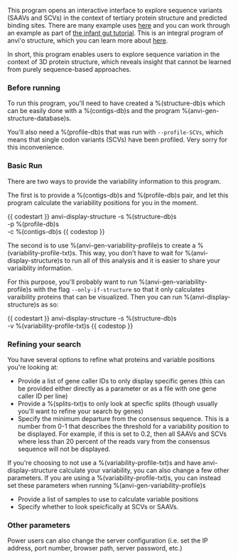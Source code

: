 This program opens an interactive interface to explore sequence variants (SAAVs and SCVs) in the
context of tertiary protein structure and predicted binding sites. There are many example uses
[here](http://merenlab.org/2018/09/04/getting-started-with-anvio-structure/#display-metagenomic-sequence-variants-directly-on-predicted-structures)
and you can work through an example as part of [the infant gut
tutorial](http://merenlab.org/tutorials/infant-gut/#chapter-vii-from-single-amino-acid-variants-to-protein-structures).
This is an integral program of anvi'o structure, which you can learn more about
[here](https://merenlab.org/software/anvio-structure/).

In short, this program enables users to explore sequence variation in the context of 3D protein
structure, which reveals insight that cannot be learned from purely sequence-based approaches.

### Before running

To run this program, you'll need to have created a %(structure-db)s which can be easily done with a
%(contigs-db)s and the program %(anvi-gen-structure-database)s. 

You'll also need a %(profile-db)s that was run with `--profile-SCVs`, which means that single codon
variants (SCVs) have been profiled. Very sorry for this inconvenience.


### Basic Run

There are two ways to provide the variability information to this program. 

The first is to provide a %(contigs-db)s and %(profile-db)s pair, and let this program calculate the variability positions for you in the moment. 

{{ codestart }}
anvi-display-structure -s %(structure-db)s \
          -p %(profile-db)s \
          -c %(contigs-db)s 
{{ codestop }}

The second is to use %(anvi-gen-variability-profile)s to create a %(variability-profile-txt)s. This way, you don't have to wait for %(anvi-display-structure)s to run all of this analysis and it is easier to share your variaiblity information. 

For this purpose, you'll probably want to run %(anvi-gen-variability-profile)s with the flag `--only-if-structure` so that it only calculates varaibility proteins that can be visualized. Then you can run %(anvi-display-structure)s as so:

{{ codestart }}
anvi-display-structure -s %(structure-db)s \
          -v %(variability-profile-txt)s
{{ codestop }}

### Refining your search 

You have several options to refine what proteins and variable positions you're looking at: 

- Provide a list of gene caller IDs to only display specific genes (this can be provided either directly as a parameter or as a file with one gene caller ID per line)
- Provide a %(splits-txt)s to only look at specfic splits (though usually you'll want to refine your search by genes)
- Specify the minimum departure from the consensus sequence. This is a number from 0-1 that describes the threshold for a variability position to be displayed. For example, if this is set to 0.2, then all SAAVs and SCVs where less than 20 percent of the reads vary from the consensus sequence will not be displayed. 

If you're choosing to not use a %(variability-profile-txt)s and have anvi-display-structure calculate your variability, you can also change a few other parameters. If you are using a %(variability-profile-txt)s, you can instead set these parameters when running %(anvi-gen-variability-profile)s
- Provide a list of samples to use to calculate variable positions 
- Specify whether to look speicfically at SCVs or SAAVs. 

### Other parameters

Power users can also change the server configuration (i.e. set the IP address, port number, browser path, server password, etc.)
